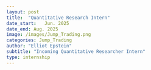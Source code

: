 ```yaml
---
layout: post
title:  "Quantitative Research Intern"
date_start:   Jun. 2025
date_end: Aug. 2025
image: /images/Jump_Trading.png
categories: Jump_Trading
author: "Elliot Epstein"
subtitle: "Incoming Quantitative Researcher Intern"
type: internship
---
```


